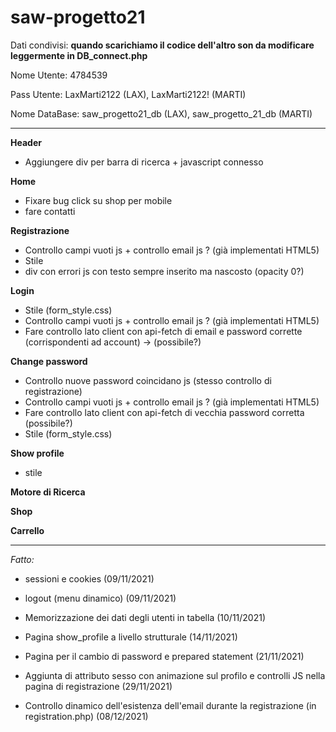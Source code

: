 # saw-progetto21

Dati condivisi: **quando scarichiamo il codice dell'altro son da modificare leggermente in DB_connect.php**

Nome Utente: 4784539

Pass Utente: LaxMarti2122 (LAX), LaxMarti2122! (MARTI)

Nome DataBase: saw_progetto21_db (LAX), saw_progetto_21_db (MARTI)

--------------------------------------------------------------------------------------
**Header**
- Aggiungere div per barra di ricerca + javascript connesso

**Home**
- Fixare bug click su shop per mobile
- fare contatti

**Registrazione**
- Controllo campi vuoti js + controllo email js ? (già implementati HTML5)
- Stile
- div con errori js con testo sempre inserito ma nascosto (opacity 0?)

**Login**
- Stile (form_style.css)
- Controllo campi vuoti js + controllo email js ? (già implementati HTML5)
- Fare controllo lato client con api-fetch di email e password corrette (corrispondenti ad account) -> (possibile?)

**Change password**
- Controllo nuove password coincidano js (stesso controllo di registrazione)
- Controllo campi vuoti js + controllo email js ? (già implementati HTML5)
- Fare controllo lato client con api-fetch di vecchia password corretta (possibile?)
- Stile (form_style.css)

**Show profile**
- stile

**Motore di Ricerca**

**Shop**

**Carrello**

--------------------------------------------------------------------------------------


*Fatto:*

- sessioni e cookies (09/11/2021)

- logout (menu dinamico) (09/11/2021)

- Memorizzazione dei dati degli utenti in tabella (10/11/2021)

- Pagina show_profile a livello strutturale (14/11/2021)

- Pagina per il cambio di password e prepared statement (21/11/2021)

- Aggiunta di attributo sesso con animazione sul profilo e controlli JS nella pagina di registrazione (29/11/2021)

- Controllo dinamico dell'esistenza dell'email durante la registrazione (in registration.php) (08/12/2021)
